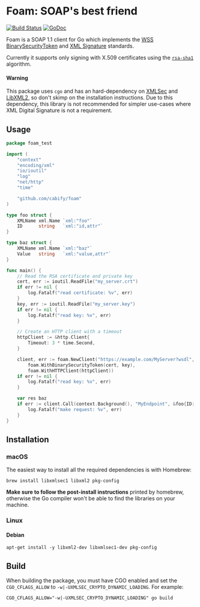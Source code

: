 # Foam: SOAP's best friend 

[![Build Status](https://travis-ci.com/cabify/foam.svg?token=seG66JiMjNYXrKzButB4&branch=master)](https://travis-ci.com/cabify/foam)
[![GoDoc](https://godoc.org/github.com/cabify/foam?status.svg)](https://godoc.org/github.com/cabify/foam)

Foam is a SOAP 1.1 client for Go which implements the [WSS BinarySecurityToken](https://www.oasis-open.org/committees/download.php/16790/wss-v1.1-spec-os-SOAPMessageSecurity.pdf)
and [XML Signature](https://www.w3.org/TR/xmldsig-core1/) standards.

Currently it supports only signing with X.509 certificates using the [`rsa-sha1`](https://www.w3.org/TR/xmldsig-core1/#sec-PKCS1)
algorithm.

#### Warning

This package uses `cgo` and has an hard-dependency on [XMLSec](https://www.aleksey.com/xmlsec/)
and [LibXML2](http://xmlsoft.org/), so don't skimp on the installation instructions.
Due to this dependency, this library is not recommended for simpler use-cases
where XML Digital Signature is not a requirement.

## Usage

```go
package foam_test

import (
    "context"
    "encoding/xml"
    "io/ioutil"
    "log"
    "net/http"
    "time"

    "github.com/cabify/foam"
)

type foo struct {
    XMLName xml.Name `xml:"foo"`
    ID      string   `xml:"id,attr"`
}

type baz struct {
    XMLName xml.Name `xml:"baz"`
    Value   string   `xml:"value,attr"`
}

func main() {
    // Read the RSA certificate and private key
    cert, err := ioutil.ReadFile("my_server.crt")
    if err != nil {
        log.Fatalf("read certificate: %v", err)
    }
    key, err := ioutil.ReadFile("my_server.key")
    if err != nil {
        log.Fatalf("read key: %v", err)
    }

    // Create an HTTP client with a timeout
    httpClient := &http.Client{
        Timeout: 3 * time.Second,
    }

    client, err := foam.NewClient("https://example.com/MyServer?wsdl",
        foam.WithBinarySecurityToken(cert, key),
        foam.WithHTTPClient(httpClient))
    if err != nil {
        log.Fatalf("read key: %v", err)
    }

    var res baz
    if err := client.Call(context.Background(), "MyEndpoint", &foo{ID: "1"}, &res); err != nil {
        log.Fatalf("make request: %v", err)
    }
}
```

## Installation

### macOS

The easiest way to install all the required dependencies is with Homebrew:

```shell
brew install libxmlsec1 libxml2 pkg-config
```

**Make sure to follow the post-install instructions** printed by homebrew,
otherwise the Go compiler won't be able to find the libraries on your machine.

### Linux

#### Debian

```
apt-get install -y libxml2-dev libxmlsec1-dev pkg-config
```

## Build

When building the package, you must have CGO enabled and set the `CGO_CFLAGS_ALLOW`
to `-w|-UXMLSEC_CRYPTO_DYNAMIC_LOADING`.
For example:

```
CGO_CFLAGS_ALLOW="-w|-UXMLSEC_CRYPTO_DYNAMIC_LOADING" go build
```

